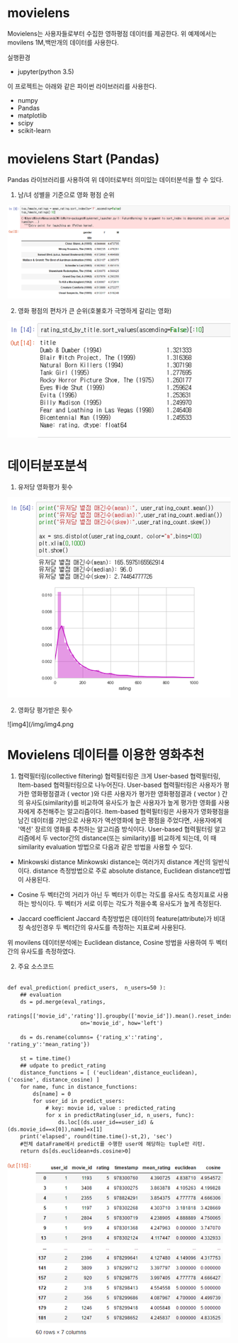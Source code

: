 # movielens
Movielens는 사용자들로부터 수집한 영하평점 데이터를 제공한다.
위 예제에서는 movilens 1M,백만개의 데이터를 사용한다.

실행환경
- jupyter(python 3.5)

이 프로젝트는 아래와 같은 파이썬 라이브러리를 사용한다.
- numpy
- Pandas
- matplotlib
- scipy
- scikit-learn

# movielens Start (Pandas)
Pandas 라이브러리를 사용하여 위 데이터로부터 의미있는 데이터분석을 할 수 있다.

1. 남/녀 성별을 기준으로 영화 평점 순위

![img1](/img/img1.png)

2. 영화 평점의 편차가 큰 순위(호불호가 극명하게 갈리는 영화)

![img2](/img/img2.png)

# 데이터분포분석

1. 유저당 영화평가 횟수

![img3](/img/img3.png)

2. 영화당 평가받은 횟수

![img4](/img/img4.png

# Movielens 데이터를 이용한 영화추천
1. 협력필터링(collective filtering)
협력필터링은 크게 User-based 협력필터링, Item-based 협력필터링으로 나누어진다.
User-based 협력필터링은 사용자가 평가한 영화평점결과 ( vector )와
다른 사용자가 평가한 영화평점결과 ( vector ) 간의 유사도(similarity)를 비교하여 유사도가 높은 사용자가 높게 평가한 영화를 사용자에게 추천해주는 알고리즘이다.
Item-based 협력필터링은 사용자가 영화평점을 남긴 데이터를 기반으로 사용자가 액션영화에 높은 평점을 주었다면, 사용자에게 '액션' 장르의 영화를 추천하는 알고리즘 방식이다.
User-based 협력필터링 알고리즘에서 두 vector간의 distance(또는 similarity)를 비교하게 되는데,
이 때 similarity evaluation 방법으로 다음과 같은 방법을 사용할 수 있다.
- Minkowski distance
Minkowski distance는 여러가지 distance 계산의 일반식이다. distance 측정방법으로 주로 absolute distance, Euclidean distance방법이 사용된다.

- Cosine
두 벡터간의 거리가 아닌 두 벡터가 이루는 각도를 유사도 측정지표로 사용하는 방식이다. 두 벡터가 서로 이루는 각도가 적을수록 유사도가 높게 측정된다.

- Jaccard coefficient
Jaccard 측정방법은 데이터의 feature(attribute)가 비대칭 속성인경우 두 벡터간의 유사도를 측정하는 지표로써 사용된다.

위 movilens 데이터분석에는 Euclidean distance, Cosine 방법을 사용하여 두 벡터간의 유사도를 측정하였다.

2. 주요 소스코드
<pre><code>
def eval_prediction( predict_users,  n_users=50 ):
    ## evaluation
    ds = pd.merge(eval_ratings, 
                       ratings[['movie_id','rating']].groupby(['movie_id']).mean().reset_index(), 
                       on='movie_id', how='left')

    ds = ds.rename(columns= {'rating_x':'rating', 'rating_y':'mean_rating'})

    st = time.time()
    ## udpate to predict_rating 
    distance_functions = [ ('euclidean',distance_euclidean), ('cosine', distance_cosine) ]
    for name, func in distance_functions:
        ds[name] = 0
        for user_id in predict_users:
            # key: movie id, value : predicted_rating
            for x in predictRating(user_id, n_users, func):
                ds.loc[(ds.user_id==user_id) & (ds.movie_id==x[0]),name]=x[1]
    print('elapsed', round(time.time()-st,2), 'sec')
    #전체 dataFrame에서 predict를 수행한 user에 해당하는 tuple만 리턴.
    return ds[ds.euclidean+ds.cosine>0]
</code></pre>

![img5](/img/img5.png)
